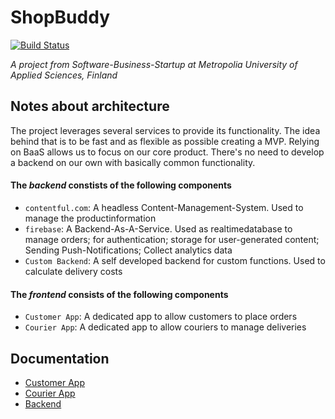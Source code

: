 # ShopBuddy

[![Build Status](https://travis-ci.org/itsBen/sbs-project.svg?branch=master)](https://travis-ci.org/itsBen/sbs-project)

*A project from Software-Business-Startup at Metropolia University of Applied Sciences, Finland*

## Notes about architecture

The project leverages several services to provide its functionality.
The idea behind that is to be fast and as flexible as possible creating a MVP.
Relying on BaaS allows us to focus on our core product.
There's no need to develop a backend on our own with basically common functionality.

#### The *backend* constists of the following components
* `contentful.com`: A headless Content-Management-System. Used to manage the productinformation
* `firebase`: A Backend-As-A-Service. Used as realtimedatabase to manage orders; for authentication; storage for user-generated content; Sending Push-Notifications; Collect analytics data
* `Custom Backend`: A self developed backend for custom functions. Used to calculate delivery costs

#### The *frontend* consists of the following components
* `Customer App`: A dedicated app to allow customers to place orders
* `Courier App`: A dedicated app to allow couriers to manage deliveries


## Documentation

* [Customer App](/client/customerApp)
* [Courier App](/client/courierApp)
* [Backend](/server)
